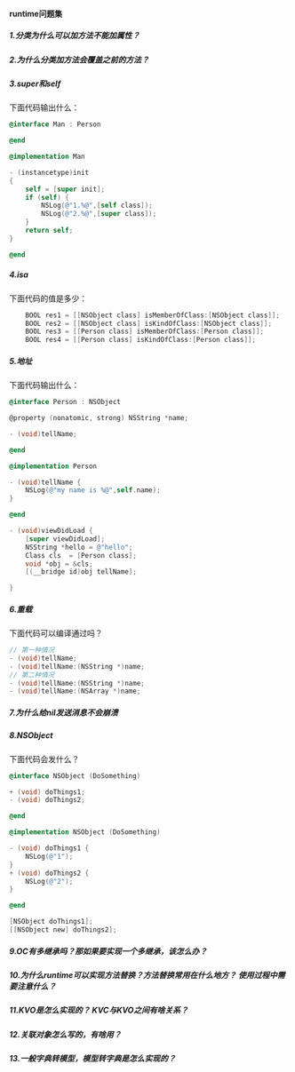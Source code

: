 #### runtime问题集

##### 1.分类为什么可以加方法不能加属性？

##### 2.为什么分类加方法会覆盖之前的方法？

##### 3.super和self

下面代码输出什么：

```objective-c
@interface Man : Person

@end

@implementation Man

- (instancetype)init
{
    self = [super init];
    if (self) {
        NSLog(@"1.%@",[self class]);
        NSLog(@"2.%@",[super class]);
    }
    return self;
}

@end
```

##### 4.isa

下面代码的值是多少：

```objective-c
    BOOL res1 = [[NSObject class] isMemberOfClass:[NSObject class]];
    BOOL res2 = [[NSObject class] isKindOfClass:[NSObject class]];
    BOOL res3 = [[Person class] isMemberOfClass:[Person class]];
    BOOL res4 = [[Person class] isKindOfClass:[Person class]];
```

##### 5.地址

下面代码输出什么：

```objective-c
@interface Person : NSObject

@property (nonatomic, strong) NSString *name;

- (void)tellName;

@end

@implementation Person

- (void)tellName {
    NSLog(@"my name is %@",self.name);
}

@end

- (void)viewDidLoad {
    [super viewDidLoad];
    NSString *hello = @"hello";
    Class cls  = [Person class];
    void *obj = &cls;
    [(__bridge id)obj tellName];

}
```

##### 6.重载

下面代码可以编译通过吗？

```objective-c
// 第一种情况
- (void)tellName;
- (void)tellName:(NSString *)name;
// 第二种情况
- (void)tellName:(NSString *)name;
- (void)tellName:(NSArray *)name;
```

##### 7.为什么给nil发送消息不会崩溃

##### 8.NSObject

下面代码会发什么？

```objective-c
@interface NSObject (DoSomething)

+ (void) doThings1;
- (void) doThings2;

@end

@implementation NSObject (DoSomething)

- (void) doThings1 {
    NSLog(@"1");
}
+ (void) doThings2 {
    NSLog(@"2");
}

@end

[NSObject doThings1];
[[NSObject new] doThings2];
```

##### 9.OC有多继承吗？那如果要实现一个多继承，该怎么办？

##### 10.为什么runtime可以实现方法替换？方法替换常用在什么地方？ 使用过程中需要注意什么？

##### 11.KVO是怎么实现的？ KVC与KVO之间有啥关系？

##### 12.关联对象怎么写的，有啥用？

##### 13.一般字典转模型，模型转字典是怎么实现的？
